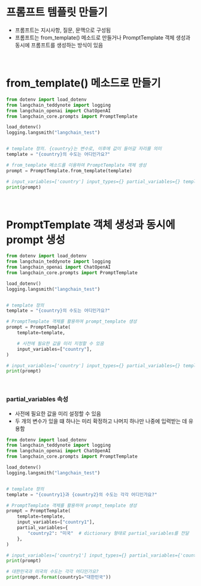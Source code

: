 # 프롬프트 템플릿 만들기
- 프롬프트는 지시사항, 질문, 문맥으로 구성됨
- 프롬프트는 from_template() 메소드로 만들거나 PromptTemplate 객체 생성과 동시에 프롬프트를 생성하는 방식이 있음

<br>

# from_template() 메소드로 만들기
```python
from dotenv import load_dotenv
from langchain_teddynote import logging
from langchain_openai import ChatOpenAI
from langchain_core.prompts import PromptTemplate

load_dotenv()
logging.langsmith("langchain_test")


# template 정의. {country}는 변수로, 이후에 값이 들어갈 자리를 의미
template = "{country}의 수도는 어디인가요?"

# from_template 메소드를 이용하여 PromptTemplate 객체 생성
prompt = PromptTemplate.from_template(template)

# input_variables=['country'] input_types={} partial_variables={} template='{country}의 수도는 어디인가요?'
print(prompt)
```

<br>

# PromptTemplate 객체 생성과 동시에 prompt 생성
```python
from dotenv import load_dotenv
from langchain_teddynote import logging
from langchain_openai import ChatOpenAI
from langchain_core.prompts import PromptTemplate

load_dotenv()
logging.langsmith("langchain_test")


# template 정의
template = "{country}의 수도는 어디인가요?"

# PromptTemplate 객체를 활용하여 prompt_template 생성
prompt = PromptTemplate(
    template=template,

    # 사전에 필요한 값을 미리 지정할 수 있음
    input_variables=["country"],
)

# input_variables=['country'] input_types={} partial_variables={} template='{country}의 수도는 어디인가요?'
print(prompt)
```

<br>

### partial_variables 속성
- 사전에 필요한 값을 미리 설정할 수 있음
- 두 개의 변수가 있을 떄 하나는 미리 확정하고 나머지 하나만 나중에 입력받는 데 유용함
```python
from dotenv import load_dotenv
from langchain_teddynote import logging
from langchain_openai import ChatOpenAI
from langchain_core.prompts import PromptTemplate

load_dotenv()
logging.langsmith("langchain_test")


# template 정의
template = "{country1}과 {country2}의 수도는 각각 어디인가요?"

# PromptTemplate 객체를 활용하여 prompt_template 생성
prompt = PromptTemplate(
    template=template,
    input_variables=["country1"],
    partial_variables={
        "country2": "미국"  # dictionary 형태로 partial_variables를 전달
    },
)

# input_variables=['country1'] input_types={} partial_variables={'country2': '미국'} template='{country1}과 {country2}의 수도는 각각 어디인가요?'
print(prompt)

# 대한민국과 미국의 수도는 각각 어디인가요?
print(prompt.format(country1="대한민국"))
```